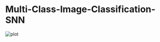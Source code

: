 # Multi-Class-Image-Classification-SNN

![plot](.https://github.com/swayanshu/Multi-Class-Image-Classification-SNN/tree/main/Images/poster.png)
